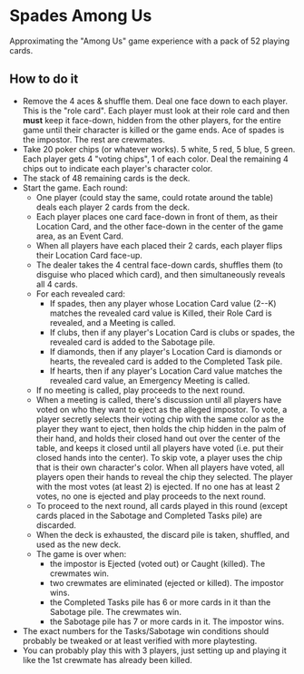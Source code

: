 # Spades Among Us

Approximating the "Among Us" game experience with a pack of 52 playing cards.

## How to do it

- Remove the 4 aces & shuffle them. Deal one face down to each player. This is the "role card". Each player must look at their role card and then **must** keep it face-down, hidden from the other players, for the entire game until their character is killed or the game ends. Ace of spades is the impostor. The rest are crewmates.
- Take 20 poker chips (or whatever works). 5 white, 5 red, 5 blue, 5 green. Each player gets 4 "voting chips", 1 of each color. Deal the remaining 4 chips out to indicate each player's character color.
- The stack of 48 remaining cards is the deck.
- Start the game. Each round:
  - One player (could stay the same, could rotate around the table) deals each player 2 cards from the deck.
  - Each player places one card face-down in front of them, as their Location Card, and the other face-down in the center of the game area, as an Event Card.
  - When all players have each placed their 2 cards, each player flips their Location Card face-up.
  - The dealer takes the 4 central face-down cards, shuffles them (to disguise who placed which card), and then simultaneously reveals all 4 cards.
  - For each revealed card:
    - If spades, then any player whose Location Card value (2--K) matches the revealed card value is Killed, their Role Card is revealed, and a Meeting is called.
    - If clubs, then if any player's Location Card is clubs or spades, the revealed card is added to the Sabotage pile.
    - If diamonds, then if any player's Location Card is diamonds or hearts, the revealed card is added to the Completed Task pile.
    - If hearts, then if any player's Location Card value matches the revealed card value, an Emergency Meeting is called.
  - If no meeting is called, play proceeds to the next round.
  - When a meeting is called, there's discussion until all players have voted on who they want to eject as the alleged impostor. To vote, a player secretly selects their voting chip with the same color as the player they want to eject, then holds the chip hidden in the palm of their hand, and holds their closed hand out over the center of the table, and keeps it closed until all players have voted (i.e. put their closed hands into the center). To skip vote, a player uses the chip that is their own character's color. When all players have voted, all players open their hands to reveal the chip they selected. The player with the most votes (at least 2) is ejected. If no one has at least 2 votes, no one is ejected and play proceeds to the next round.
  - To proceed to the next round, all cards played in this round (except cards placed in the Sabotage and Completed Tasks pile) are discarded.
  - When the deck is exhausted, the discard pile is taken, shuffled, and used as the new deck.
  - The game is over when:
    - the impostor is Ejected (voted out) or Caught (killed). The crewmates win.
    - two crewmates are eliminated (ejected or killed). The impostor wins.
    - the Completed Tasks pile has 6 or more cards in it than the Sabotage pile. The crewmates win.
    - the Sabotage pile has 7 or more cards in it. The impostor wins.
- The exact numbers for the Tasks/Sabotage win conditions should probably be tweaked or at least verified with more playtesting.
- You can probably play this with 3 players, just setting up and playing it like the 1st crewmate has already been killed.
